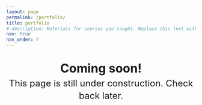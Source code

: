```yaml
---
layout: page
permalink: /portfolio/
title: portfolio
# description: Materials for courses you taught. Replace this text with your description.
nav: true
nav_order: 7
---
```

<!-- Placeholder when page is not ready -->
<div class="coming-soon" style="text-align: center; margin: 2rem 0;">
  <p style="font-size: 1.5rem; line-height: 1.4;">
    <strong style="font-size: 2rem;">Coming soon!</strong><br>
    This page is still under construction. Check back later.
  </p>
</div>